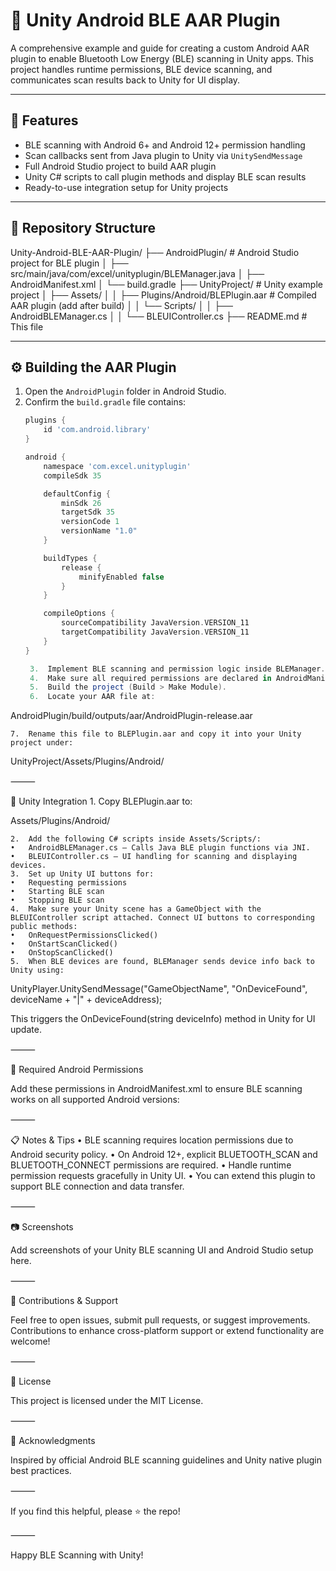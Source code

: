 

# 🔌 Unity Android BLE AAR Plugin

A comprehensive example and guide for creating a custom Android AAR plugin to enable Bluetooth Low Energy (BLE) scanning in Unity apps. This project handles runtime permissions, BLE device scanning, and communicates scan results back to Unity for UI display.

---

## 🚀 Features

- BLE scanning with Android 6+ and Android 12+ permission handling
- Scan callbacks sent from Java plugin to Unity via `UnitySendMessage`
- Full Android Studio project to build AAR plugin
- Unity C# scripts to call plugin methods and display BLE scan results
- Ready-to-use integration setup for Unity projects

---

## 📁 Repository Structure

Unity-Android-BLE-AAR-Plugin/
├── AndroidPlugin/             # Android Studio project for BLE plugin
│   ├── src/main/java/com/excel/unityplugin/BLEManager.java
│   ├── AndroidManifest.xml
│   └── build.gradle
├── UnityProject/              # Unity example project
│   ├── Assets/
│   │   ├── Plugins/Android/BLEPlugin.aar   # Compiled AAR plugin (add after build)
│   │   └── Scripts/
│   │       ├── AndroidBLEManager.cs
│   │       └── BLEUIController.cs
├── README.md                  # This file

---

## ⚙️ Building the AAR Plugin

1. Open the `AndroidPlugin` folder in Android Studio.
2. Confirm the `build.gradle` file contains:
   ```groovy
   plugins {
       id 'com.android.library'
   }

   android {
       namespace 'com.excel.unityplugin'
       compileSdk 35

       defaultConfig {
           minSdk 26
           targetSdk 35
           versionCode 1
           versionName "1.0"
       }

       buildTypes {
           release {
               minifyEnabled false
           }
       }

       compileOptions {
           sourceCompatibility JavaVersion.VERSION_11
           targetCompatibility JavaVersion.VERSION_11
       }
   }

	3.	Implement BLE scanning and permission logic inside BLEManager.java.
	4.	Make sure all required permissions are declared in AndroidManifest.xml.
	5.	Build the project (Build > Make Module).
	6.	Locate your AAR file at:

AndroidPlugin/build/outputs/aar/AndroidPlugin-release.aar


	7.	Rename this file to BLEPlugin.aar and copy it into your Unity project under:

UnityProject/Assets/Plugins/Android/



⸻

🧩 Unity Integration
	1.	Copy BLEPlugin.aar to:

Assets/Plugins/Android/


	2.	Add the following C# scripts inside Assets/Scripts/:
	•	AndroidBLEManager.cs — Calls Java BLE plugin functions via JNI.
	•	BLEUIController.cs — UI handling for scanning and displaying devices.
	3.	Set up Unity UI buttons for:
	•	Requesting permissions
	•	Starting BLE scan
	•	Stopping BLE scan
	4.	Make sure your Unity scene has a GameObject with the BLEUIController script attached. Connect UI buttons to corresponding public methods:
	•	OnRequestPermissionsClicked()
	•	OnStartScanClicked()
	•	OnStopScanClicked()
	5.	When BLE devices are found, BLEManager sends device info back to Unity using:

UnityPlayer.UnitySendMessage("GameObjectName", "OnDeviceFound", deviceName + "|" + deviceAddress);

This triggers the OnDeviceFound(string deviceInfo) method in Unity for UI update.

⸻

📲 Required Android Permissions

Add these permissions in AndroidManifest.xml to ensure BLE scanning works on all supported Android versions:

<uses-permission android:name="android.permission.BLUETOOTH" />
<uses-permission android:name="android.permission.BLUETOOTH_ADMIN" />
<uses-permission android:name="android.permission.ACCESS_FINE_LOCATION" />
<uses-permission android:name="android.permission.ACCESS_COARSE_LOCATION" />

<!-- For Android 12+ -->
<uses-permission android:name="android.permission.BLUETOOTH_SCAN" />
<uses-permission android:name="android.permission.BLUETOOTH_CONNECT" />


⸻

📋 Notes & Tips
	•	BLE scanning requires location permissions due to Android security policy.
	•	On Android 12+, explicit BLUETOOTH_SCAN and BLUETOOTH_CONNECT permissions are required.
	•	Handle runtime permission requests gracefully in Unity UI.
	•	You can extend this plugin to support BLE connection and data transfer.

⸻

📷 Screenshots

Add screenshots of your Unity BLE scanning UI and Android Studio setup here.

⸻

🤝 Contributions & Support

Feel free to open issues, submit pull requests, or suggest improvements. Contributions to enhance cross-platform support or extend functionality are welcome!

⸻

📜 License

This project is licensed under the MIT License.

⸻

🙏 Acknowledgments

Inspired by official Android BLE scanning guidelines and Unity native plugin best practices.

⸻

If you find this helpful, please ⭐ the repo!

⸻

Happy BLE Scanning with Unity!
